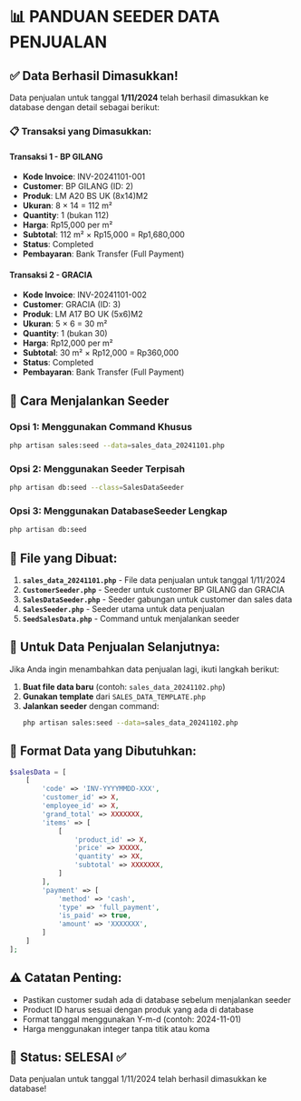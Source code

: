 # 📊 PANDUAN SEEDER DATA PENJUALAN

## ✅ Data Berhasil Dimasukkan!

Data penjualan untuk tanggal **1/11/2024** telah berhasil dimasukkan ke database dengan detail sebagai berikut:

### 📋 Transaksi yang Dimasukkan:

#### **Transaksi 1 - BP GILANG**
- **Kode Invoice**: INV-20241101-001
- **Customer**: BP GILANG (ID: 2)
- **Produk**: LM A20 BS UK (8x14)M2
- **Ukuran**: 8 × 14 = 112 m²
- **Quantity**: 1 (bukan 112)
- **Harga**: Rp15,000 per m²
- **Subtotal**: 112 m² × Rp15,000 = Rp1,680,000
- **Status**: Completed
- **Pembayaran**: Bank Transfer (Full Payment)

#### **Transaksi 2 - GRACIA**
- **Kode Invoice**: INV-20241101-002
- **Customer**: GRACIA (ID: 3)
- **Produk**: LM A17 BO UK (5x6)M2
- **Ukuran**: 5 × 6 = 30 m²
- **Quantity**: 1 (bukan 30)
- **Harga**: Rp12,000 per m²
- **Subtotal**: 30 m² × Rp12,000 = Rp360,000
- **Status**: Completed
- **Pembayaran**: Bank Transfer (Full Payment)

## 🚀 Cara Menjalankan Seeder

### **Opsi 1: Menggunakan Command Khusus**
```bash
php artisan sales:seed --data=sales_data_20241101.php
```

### **Opsi 2: Menggunakan Seeder Terpisah**
```bash
php artisan db:seed --class=SalesDataSeeder
```

### **Opsi 3: Menggunakan DatabaseSeeder Lengkap**
```bash
php artisan db:seed
```

## 📁 File yang Dibuat:

1. **`sales_data_20241101.php`** - File data penjualan untuk tanggal 1/11/2024
2. **`CustomerSeeder.php`** - Seeder untuk customer BP GILANG dan GRACIA
3. **`SalesDataSeeder.php`** - Seeder gabungan untuk customer dan sales data
4. **`SalesSeeder.php`** - Seeder utama untuk data penjualan
5. **`SeedSalesData.php`** - Command untuk menjalankan seeder

## 🔄 Untuk Data Penjualan Selanjutnya:

Jika Anda ingin menambahkan data penjualan lagi, ikuti langkah berikut:

1. **Buat file data baru** (contoh: `sales_data_20241102.php`)
2. **Gunakan template** dari `SALES_DATA_TEMPLATE.php`
3. **Jalankan seeder** dengan command:
   ```bash
   php artisan sales:seed --data=sales_data_20241102.php
   ```

## 📝 Format Data yang Dibutuhkan:

```php
$salesData = [
    [
        'code' => 'INV-YYYYMMDD-XXX',
        'customer_id' => X,
        'employee_id' => X,
        'grand_total' => XXXXXXX,
        'items' => [
            [
                'product_id' => X,
                'price' => XXXXX,
                'quantity' => XX,
                'subtotal' => XXXXXXX,
            ]
        ],
        'payment' => [
            'method' => 'cash',
            'type' => 'full_payment',
            'is_paid' => true,
            'amount' => 'XXXXXXX',
        ]
    ]
];
```

## ⚠️ Catatan Penting:

- Pastikan customer sudah ada di database sebelum menjalankan seeder
- Product ID harus sesuai dengan produk yang ada di database
- Format tanggal menggunakan Y-m-d (contoh: 2024-11-01)
- Harga menggunakan integer tanpa titik atau koma

## 🎯 Status: SELESAI ✅

Data penjualan untuk tanggal 1/11/2024 telah berhasil dimasukkan ke database!
